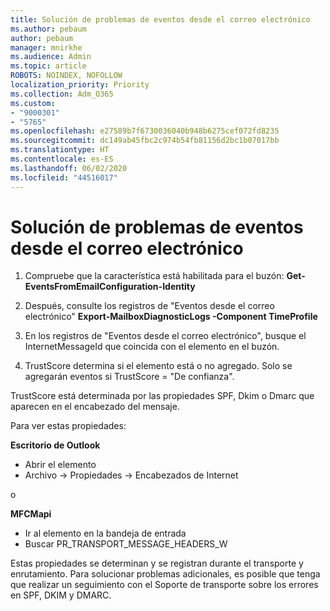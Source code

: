 ```yaml
---
title: Solución de problemas de eventos desde el correo electrónico
ms.author: pebaum
author: pebaum
manager: mnirkhe
ms.audience: Admin
ms.topic: article
ROBOTS: NOINDEX, NOFOLLOW
localization_priority: Priority
ms.collection: Adm_O365
ms.custom:
- "9000301"
- "5765"
ms.openlocfilehash: e27589b7f6730036040b948b6275cef072fd8235
ms.sourcegitcommit: dc149ab45fbc2c974b54fb81156d2bc1b07017bb
ms.translationtype: HT
ms.contentlocale: es-ES
ms.lasthandoff: 06/02/2020
ms.locfileid: "44516017"
---
```

# <a name="troubleshooting-events-from-email"></a>Solución de problemas de eventos desde el correo electrónico

1. Compruebe que la característica está habilitada para el buzón: **Get-EventsFromEmailConfiguration-Identity <mailbox>**

2. Después, consulte los registros de "Eventos desde el correo electrónico" **Export-MailboxDiagnosticLogs <mailbox>-Component TimeProfile**

3. En los registros de "Eventos desde el correo electrónico", busque el InternetMessageId que coincida con el elemento en el buzón.  

4. TrustScore determina si el elemento está o no agregado. Solo se agregarán eventos si TrustScore = "De confianza".

TrustScore está determinada por las propiedades SPF, Dkim o Dmarc que aparecen en el encabezado del mensaje.

Para ver estas propiedades:

**Escritorio de Outlook**

- Abrir el elemento
- Archivo -> Propiedades -> Encabezados de Internet

o

**MFCMapi**

- Ir al elemento en la bandeja de entrada
- Buscar PR_TRANSPORT_MESSAGE_HEADERS_W

Estas propiedades se determinan y se registran durante el transporte y enrutamiento. Para solucionar problemas adicionales, es posible que tenga que realizar un seguimiento con el Soporte de transporte sobre los errores en SPF, DKIM y DMARC.